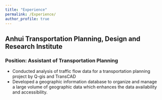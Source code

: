 ```yaml
---
title: "Experience"
permalink: /Experience/
author_profile: true
---
```


## Anhui Transportation Planning, Design and Research Institute
### Position: Assistant of Transportation Planning
- Conducted analysis of traffic flow data for a transportation planning project by Q-gis and TransCAD
- Developed a geographic information database to organize and manage a large volume of geographic data
which enhances the data availability and accessibility.
